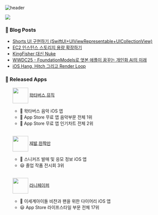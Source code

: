
![header](https://capsule-render.vercel.app/api?type=waving&height=200&text=YoungkyuSong&fontSize=40&fontAlign=80&fontAlignY=40&color=gradient)

<!--
<p>  <img width height = "150" src ="https://github-readme-stats.vercel.app/api?username=youn9k&show_icons=true">    <a href="https://opgc.me/#/users/youn9k" target="_blank"><img src="https://api.opgc.me/githubs/users/youn9k/tag/?theme=basic" /></a> </p>
-->

<!--
<div align = "center">
<h5> 트렌드에 관심이 많습니다. </h5>
<h5> 사용자 친화적인 UX/UI 를 고민합니다. </h5>
<h5> 가독성 높은 코드를 짜는 것을 좋아합니다. </h5>
<h5> 소통하며 협업하는 것을 중요시합니다. </h5>
</div>
-->

 <img src="https://img.shields.io/badge/Swift-E34F26?style=for-the-badge&logo=Swift&logoColor=white"/>
 
### 🍋 Blog Posts
<!-- BLOG-POST-LIST:START -->
- [Shorts UI 구현하기 &lpar;SwiftUI+UIViewRepresentable+UICollectionView&rpar;](https://youngkdevlog.tistory.com/131)
- [EC2 인스턴스 스토리지 용량 확장하기](https://youngkdevlog.tistory.com/130)
- [KingFisher 대신 Nuke](https://youngkdevlog.tistory.com/129)
- [WWDC25 - FoundationModels로 엿본 애플이 꿈꾸는 개인화 AI의 미래](https://youngkdevlog.tistory.com/128)
- [iOS Hang, Hitch 그리고 Render Loop](https://youngkdevlog.tistory.com/127)
<!-- BLOG-POST-LIST:END -->

### 💎 Released Apps
<ol>
    <p> 
      <img width = "50" src="https://user-images.githubusercontent.com/60254939/232179100-bd7243d1-35f2-432b-a316-c6d41d8bf3bc.png" align="center"> 
        <a href = "https://wakmusic.xyz/">  왁타버스 뮤직 </a> 
    </p> 
  <ul>
    <li>🎵 왁타버스 음악 iOS 앱</li>
    <li>🥇 App Store 무료 앱 음악부문 전체 1위</li>
    <li>🏅 App Store 무료 앱 인기차트 전체 2위</li>
  </ul>
 </br>
    <p> 
       <img width = "50" src="https://user-images.githubusercontent.com/60254939/202892998-0daf7640-7000-42c0-8db4-52f77e344122.png" align="center"> 
          <a href = "https://apps.apple.com/kr/app/id1622140980">  제발 한짝만 </a> 
    </p> 
  <ul>
    <li>👟 스니커즈 발매 및 응모 정보 iOS 앱</li>
    <li>😃 졸업 작품 전시회 3위</li>
  </ul>
  </br>
     <p> 
       <img width = "50" src="https://user-images.githubusercontent.com/60254939/209456906-e6b5ed18-acab-4d2f-8dcc-9f9e319e2f7c.png" align="center"> 
          <a href = "https://apps.apple.com/kr/app/id1660706595">  라니페이퍼 </a> 
     </p> 
  <ul>
    <li>📒 이세계아이돌 비챤과 팬을 위한 다이어리 iOS 앱</li>
    <li>😃 App Store 라이프스타일 부문 전체 17위</li>
  </ul>
</ol>
 
 <br><br>
 
<!--
 [![Hits](https://hits.seeyoufarm.com/api/count/incr/badge.svg?url=https%3A%2F%2Fgithub.com%2FYoungking0914&count_bg=%237E7E7E&title_bg=%23555555&icon=swift.svg&icon_color=%23FF8D00&title=hits&edge_flat=false)](https://hits.seeyoufarm.com)
 -->


